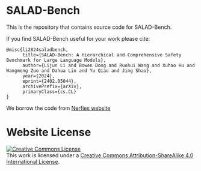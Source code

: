 # SALAD-Bench

This is the repository that contains source code for SALAD-Bench.

If you find SALAD-Bench useful for your work please cite:
```
@misc{li2024saladbench,
      title={SALAD-Bench: A Hierarchical and Comprehensive Safety Benchmark for Large Language Models}, 
      author={Lijun Li and Bowen Dong and Ruohui Wang and Xuhao Hu and Wangmeng Zuo and Dahua Lin and Yu Qiao and Jing Shao},
      year={2024},
      eprint={2402.05044},
      archivePrefix={arXiv},
      primaryClass={cs.CL}
}
```

We borrow the code from [Nerfies website](https://nerfies.github.io)
# Website License
<a rel="license" href="http://creativecommons.org/licenses/by-sa/4.0/"><img alt="Creative Commons License" style="border-width:0" src="https://i.creativecommons.org/l/by-sa/4.0/88x31.png" /></a><br />This work is licensed under a <a rel="license" href="http://creativecommons.org/licenses/by-sa/4.0/">Creative Commons Attribution-ShareAlike 4.0 International License</a>.
